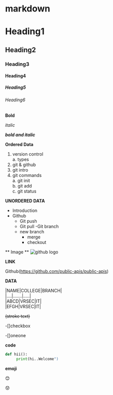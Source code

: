 # markdown
# Heading1
## Heading2
### Heading3
#### Heading4
##### Heading5
###### Heading6
**Bold**

*italic*

***bold and italic***

**Ordered Data**  
1. version control  
        a. types  
2. git & github  
3. git intro  
4. git commands  
          a. git init  
          b. git add   
          c. git status  



**UNORDERED DATA**
- Introduction
- Github
    - Git push
    - Git pull
-Git branch
  - new branch
     - merge
     - checkout  

** Image  **
![github logo](https://mpng.subpng.com/20180525/fx/kisspng-github-computer-icons-logo-5b087a764f04b6.6173502915272822943237.jpg)


**LINK**

Github(https://github.com/public-apis/public-apis)


**DATA**  

|NAME|COLLEGE|BRANCH|        
|....|.......|.....|           
|ABCD|VRSEC|IT|      
|EFGH|VRSEC|IT|     


~~(stroke text)~~    

   -[]checkbox  

   -[]oneone   

  

**code**
```python
def hii():
     print(hi..Welcome")
```

**emoji**

:blush:

:worried:
